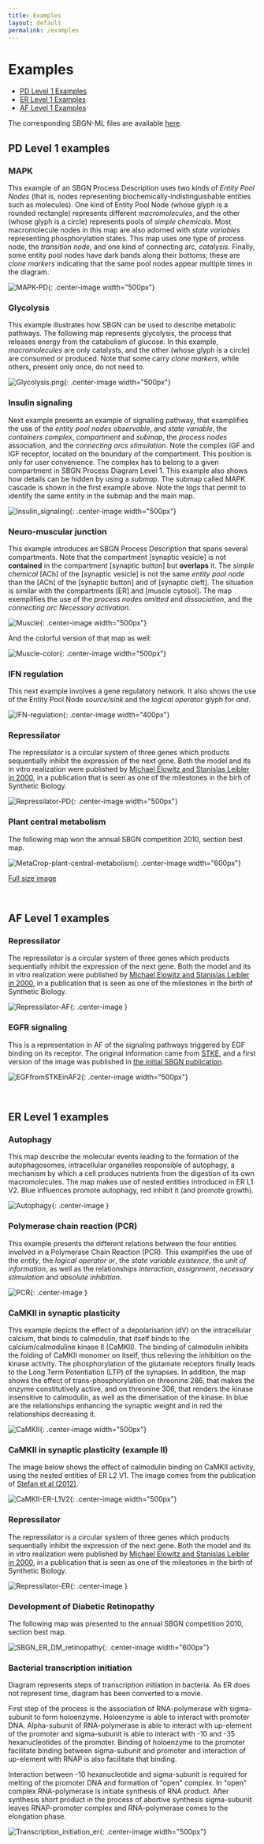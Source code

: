 ```yaml
---
title: Examples
layout: default
permalink: /examples
---
```


# Examples

* [PD Level 1 Examples](#pd-level-1-examples)
* [ER Level 1 Examples](#er-level-1-examples)
* [AF Level 1 Examples](#af-level-1-examples)

The corresponding SBGN-ML files are available [here](https://github.com/sbgn/libsbgn/tree/master/example-files).

## PD Level 1 examples

### MAPK

This example of an SBGN Process Description uses two kinds of *Entity Pool Nodes* (that is, nodes representing biochemically-indistinguishable entities such as molecules). One kind of Entity Pool Node (whose glyph is a rounded rectangle) represents different *macromolecules*, and the other (whose glyph is a circle) represents pools of *simple chemicals*. Most macromolecule nodes in this map are also adorned with *state variables* representing phosphorylation states. This map uses one type of process node, the *transition node*, and one kind of connecting arc, *catalysis*. Finally, some entity pool nodes have dark bands along their bottoms; these are *clone markers* indicating that the same pool nodes appear multiple times in the diagram.

![MAPK-PD](/sbgn/images/examples/Sample-mapk-pd.png){: .center-image width="500px"}
<br />

### Glycolysis

This example illustrates how SBGN can be used to describe metabolic pathways. The following map represents glycolysis, the process that releases energy from the catabolism of glucose. In this example, *macromolecules* are only catalysts, and the other (whose glyph is a circle) are consumed or produced. Note that some carry *clone markers*, while others, present only once, do not need to.

![Glycolysis.png](/sbgn/images/examples/WWWglycolysis.png){: .center-image width="500px"}
<br />

### Insulin signaling

Next example presents an example of signalling pathway, that examplifies the use of the *entity pool nodes* *observable*, and *state variable*, the *containers* *complex*, *compartment* and *submap*, the *process nodes* association, and the *connecting arcs* *stimulation*. Note the complex IGF and IGF receptor, located on the boundary of the compartment. This position is only for user convenience. The complex has to belong to a given compartment in SBGN Process Diagram Level 1. This example also shows how details can be hidden by using a *submap*. The submap called MAPK cascade is shown in the first example above. Note the *tags* that permit to identify the same entity in the submap and the main map.

![Insulin_signaling](/sbgn/images/examples/WWWinsulin.png){: .center-image width="500px"}
<br />

### Neuro-muscular junction

This example introduces an SBGN Process Description that spans several compartments. Note that the compartment \[synaptic vesicle\] is not **contained** in the compartment \[synaptic button\] but **overlaps** it. The *simple chemical* \[ACh\] of the \[synaptic vesicle\] is not the same *entity pool node* than the \[ACh\] of the \[synaptic button\] and of \[synaptic cleft\]. The situation is similar with the compartments \[ER\] and \[muscle cytosol\]. The map exemplifies the use of the *process nodes* *omitted* and *dissociation*, and the *connecting arc* *Necessary activation*.

![Muscle](/sbgn/images/examples/WWWmuscle.png){: .center-image width="500px"}

And the colorful version of that map as well:

![Muscle-color](/sbgn/images/examples/WWWmuscle-color.png){: .center-image width="500px"}
<br />

### IFN regulation

This next example involves a gene regulatory network. It also shows the use of the Entity Pool Node *source/sink* and the *logical operator* glyph for *and*.

![IFN-regulation](/sbgn/images/examples/Sample-ifn-gene.png){: .center-image width="400px"}
<br />

### Repressilator

The repressilator is a circular system of three genes which products sequentially inhibit the expression of the next gene. Both the model and its in vitro realization were published by [Michael Elowitz and Stanislas Leibler in 2000](http://www.ncbi.nlm.nih.gov/pubmed/10659856), in a publication that is seen as one of the milestones in the birh of Synthetic Biology.

![Repressilator-PD](/sbgn/images/examples/Repressilator.png){: .center-image width="500px"}
<br />

### Plant central metabolism

The following map won the annual SBGN competition 2010, section best map.

![MetaCrop-plant-central-metabolism](/sbgn/images/examples/MetaCrop-plant-central-metabolism-small.png){: .center-image width="600px"}

[Full size image](https://raw.githubusercontent.com/sbgn/sbgn/gh-pages/images/examples/MetaCrop-plant-central-metabolism.png)

<br />

## AF Level 1 examples

### Repressilator

The repressilator is a circular system of three genes which products sequentially inhibit the expression of the next gene. Both the model and its in vitro realization were published by [Michael Elowitz and Stanislas Leibler in 2000](http://www.ncbi.nlm.nih.gov/pubmed/10659856), in a publication that is seen as one of the milestones in the birth of Synthetic Biology.

![Repressilator-AF](/sbgn/images/examples/Repressilator-AF.png){: .center-image }
<br />

### EGFR signaling

This is a representation in AF of the signaling pathways triggered by EGF binding on its receptor. The original information came from [STKE](http://stke.sciencemag.org/cgi/cm/stkecm;CMP_14987), and a first version of the image was published in [the initial SBGN publication](http://identifiers.org/pubmed/19668183).


![EGFfromSTKEinAF2](/sbgn/images/examples/EGFfromSTKEinAF2.png){: .center-image width="500px"}

<br />

## ER Level 1 examples

### Autophagy

This map describe the molecular events leading to the formation of the autophagosomes, intracellular organelles responsible of autophagy, a mechanism by which a cell produces nutrients from the digestion of its own macromolecules. The map makes use of nested entities introduced in ER L1 V2. Blue influences promote autophagy, red inhibit it (and promote growth).

![Autophagy](/sbgn/images/examples/Autophagy.png){: .center-image }
<br />

### Polymerase chain reaction (PCR)

This example presents the different relations between the four entities involved in a Polymerase Chain Reaction (PCR). This examplifies the use of the *entity*, the *logical operator* *or*, the *state variable* *existence*, the *unit of information*, as well as the relationships *interaction*, *assignment*, *necessary stimulation* and *absolute inhibition*.

![PCR](/sbgn/images/examples/PCR-small.png){: .center-image }
<br />

### CaMKII in synaptic plasticity

This example depicts the effect of a depolarisation (dV) on the intracellular calcium, that binds to calmodulin, that itself binds to the calcium/calmoduline kinase II (CaMKII). The binding of calmodulin inhibits the folding of CaMKII monomer on itself, thus relieving the inhibition on the kinase activity. The phosphorylation of the glutamate receptors finally leads to the Long Term Potentiation (LTP) of the synapses. In addition, the map shows the effect of trans-phosphorylation on threonine 286, that makes the enzyme constitutively active, and on threonine 306, that renders the kinase insensitive to calmodulin, as well as the dimerisation of the kinase. In blue are the relationships enhancing the synaptic weight and in red the relationships decreasing it.

![CaMKII](/sbgn/images/examples/CaMKII.png){: .center-image width="500px"}
<br />

### CaMKII in synaptic plasticity (example II)

The image below shows the effect of calmodulin binding on CaMKII activity, using the nested entities of ER L2 V1. The image comes from the publication of [Stefan et al (2012)](http://identifiers.org/pubmed/22279535).

![CaMKII-ER-L1V2](/sbgn/images/examples/CaMKII-ER-L1V2.png){: .center-image width="500px"}
<br />

### Repressilator

The repressilator is a circular system of three genes which products sequentially inhibit the expression of the next gene. Both the model and its in vitro realization were published by [Michael Elowitz and Stanislas Leibler in 2000](http://www.ncbi.nlm.nih.gov/pubmed/10659856), in a publication that is seen as one of the milestones in the birth of Synthetic Biology.

![Repressilator-ER](/sbgn/images/examples/Repressilator-ER.png){: .center-image }
<br />

### Development of Diabetic Retinopathy

The following map was presented to the annual SBGN competition 2010, section best map.

![SBGN_ER_DM_retinopathy](/sbgn/images/examples/SBGN_ER_DM_retinopathy_v13_3-small.png){: .center-image width="600px"}
<br />

### Bacterial transcription initiation

Diagram represents steps of transcription initiation in bacteria. As ER does not represent time, diagram has been converted to a movie.

First step of the process is the association of RNA-polymerase with sigma-subunit to form holoenzyme. Holoenzyme is able to interact with promoter DNA. Alpha-subunit of RNA-polymerase is able to interact with up-element of the promoter and sigma-subunit is able to interact with -10 and -35 hexanucleotides of the promoter. Binding of holoenzyme to the promoter facilitate binding between sigma-subunit and promoter and interaction of up-element with RNAP is also facilitate that binding.

Interaction between -10 hexanucleotide and sigma-subunit is required for melting of the promoter DNA and formation of "open" complex. In "open" complex RNA-polymerase is initiate synthesis of RNA product. After synthesis short product in the process of abortive synthesis sigma-subunit leaves RNAP-promoter complex and RNA-polymerase comes to the elongation phase.

![Transcription_initiation_er](/sbgn/images/examples/Transcription_initiation_er.gif){: .center-image width="500px"}

<br />
